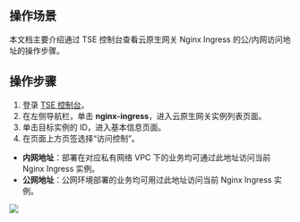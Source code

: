 ## 操作场景

本文档主要介绍通过 TSE 控制台查看云原生网关 Nginx Ingress 的公/内网访问地址的操作步骤。

## 操作步骤

1. 登录 [TSE 控制台](https://console.cloud.tencent.com/tse/nignx)。
2. 在左侧导航栏，单击 **nginx-ingress**，进入云原生网关实例列表页面。
3. 单击目标实例的 ID，进入基本信息页面。
4. 在页面上方页签选择“访问控制”。
- **内网地址**：部署在对应私有网络 VPC 下的业务均可通过此地址访问当前 Nginx Ingress 实例。
- **公网地址**：公网环境部署的业务均可用过此地址访问当前 Nginx Ingress 实例。
<img src="https://qcloudimg.tencent-cloud.cn/raw/4bfa8ffd72831e9a73519c356a8570da.jpg">

